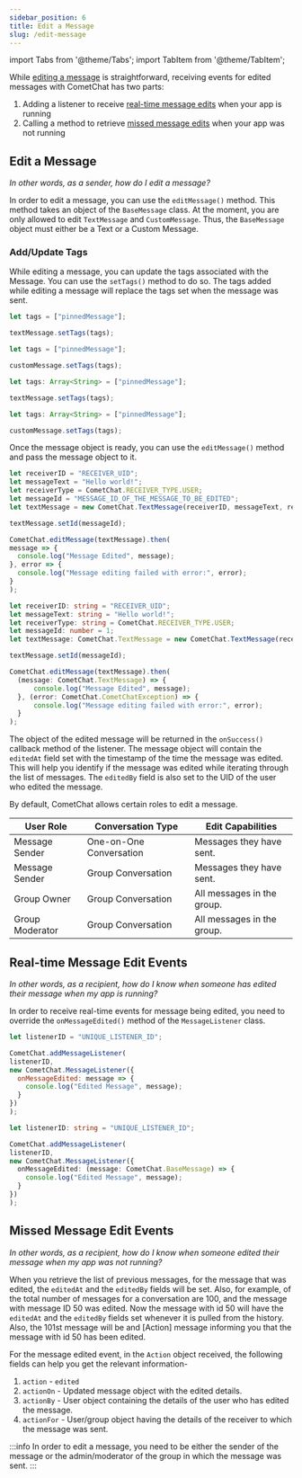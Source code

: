 ```yaml
---
sidebar_position: 6
title: Edit a Message
slug: /edit-message
---
```


import Tabs from '@theme/Tabs';
import TabItem from '@theme/TabItem';

While [editing a message](edit-message#edit-a-message) is straightforward, receiving events for edited messages with CometChat has two parts:

1. Adding a listener to receive [real-time message edits](edit-message#real-time-message-edit-events) when your app is running
2. Calling a method to retrieve [missed message edits](edit-message#missed-message-edit-events) when your app was not running

## Edit a Message

_In other words, as a sender, how do I edit a message?_

In order to edit a message, you can use the `editMessage()` method. This method takes an object of the `BaseMessage` class. At the moment, you are only allowed to edit `TextMessage` and `CustomMessage`. Thus, the `BaseMessage` object must either be a Text or a Custom Message.

### Add/Update Tags

While editing a message, you can update the tags associated with the Message. You can use the `setTags()` method to do so. The tags added while editing a message will replace the tags set when the message was sent.


<Tabs>
<TabItem value="Text Message" label="Text Message">

  ```javascript
let tags = ["pinnedMessage"];

textMessage.setTags(tags);
  ```
</TabItem>
<TabItem value="Custom Message" label="Custom Message">

  ```javascript
let tags = ["pinnedMessage"];

customMessage.setTags(tags);
  ```
</TabItem>
<TabItem value="Text Message (Typescript)" label="Text Message (Typescript)">

  ```typescript
let tags: Array<String> = ["pinnedMessage"];

textMessage.setTags(tags);
  ```
</TabItem>
<TabItem value="Custom Message (Typescript)" label="Custom Message (Typescript)">

  ```typescript
let tags: Array<String> = ["pinnedMessage"];

customMessage.setTags(tags);
  ```
</TabItem>
</Tabs>



Once the message object is ready, you can use the `editMessage()` method and pass the message object to it.

<Tabs>
<TabItem value="Edit Message" label="Edit Message">

  ```javascript
let receiverID = "RECEIVER_UID";
let messageText = "Hello world!";
let receiverType = CometChat.RECEIVER_TYPE.USER;
let messageId = "MESSAGE_ID_OF_THE_MESSAGE_TO_BE_EDITED";
let textMessage = new CometChat.TextMessage(receiverID, messageText, receiverType);

textMessage.setId(messageId);

CometChat.editMessage(textMessage).then(
  message => {
    console.log("Message Edited", message);
  }, error => {
    console.log("Message editing failed with error:", error);
  }
);
  ```
</TabItem>
<TabItem value="Typescript" label="Typescript">

  ```typescript
let receiverID: string = "RECEIVER_UID";
let messageText: string = "Hello world!";
let receiverType: string = CometChat.RECEIVER_TYPE.USER;
let messageId: number = 1;
let textMessage: CometChat.TextMessage = new CometChat.TextMessage(receiverID, messageText, receiverType);

textMessage.setId(messageId);

CometChat.editMessage(textMessage).then(
    (message: CometChat.TextMessage) => {
        console.log("Message Edited", message);
    }, (error: CometChat.CometChatException) => {
        console.log("Message editing failed with error:", error);
    }
);
  ```
</TabItem>
</Tabs>


The object of the edited message will be returned in the `onSuccess()` callback method of the listener. The message object will contain the `editedAt` field set with the timestamp of the time the message was edited. This will help you identify if the message was edited while iterating through the list of messages. The `editedBy` field is also set to the UID of the user who edited the message.

By default, CometChat allows certain roles to edit a message.

| User Role | Conversation Type | Edit Capabilities | 
| ---- | ---- | ---- | 
| Message Sender | One-on-One Conversation | Messages they have sent. | 
| Message Sender | Group Conversation | Messages they have sent. | 
| Group Owner | Group Conversation | All messages in the group. | 
| Group Moderator | Group Conversation | All messages in the group. | 


## Real-time Message Edit Events

_In other words, as a recipient, how do I know when someone has edited their message when my app is running?_

In order to receive real-time events for message being edited, you need to override the `onMessageEdited()` method of the `MessageListener`  class.

<Tabs>
<TabItem value="Message Listener" label="Message Listener">

  ```javascript
let listenerID = "UNIQUE_LISTENER_ID";

CometChat.addMessageListener(
  listenerID,
  new CometChat.MessageListener({
    onMessageEdited: message => {
      console.log("Edited Message", message);
    }
  })
);
  ```
</TabItem>
<TabItem value="Typescript" label="Typescript">

  ```typescript
let listenerID: string = "UNIQUE_LISTENER_ID";

CometChat.addMessageListener(
  listenerID,
  new CometChat.MessageListener({
    onMessageEdited: (message: CometChat.BaseMessage) => {
      console.log("Edited Message", message);
    }
  })
); 
  ```
</TabItem>
</Tabs>


## Missed Message Edit Events

_In other words, as a recipient, how do I know when someone edited their message when my app was not running?_

When you retrieve the list of previous messages, for the message that was edited, the `editedAt` and the `editedBy` fields will be set. Also, for example, of the total number of messages for a conversation are 100, and the message with message ID 50 was edited. Now the message with id 50 will have the `editedAt` and the `editedBy` fields set whenever it is pulled from the history. Also, the 101st message will be and [Action] message informing you that the message with id 50 has been edited.

For the message edited event, in the `Action` object received, the following fields can help you get the relevant information-

1. `action` - `edited`
2. `actionOn` - Updated message object with the edited details.
3. `actionBy` - User object containing the details of the user who has edited the message.
4. `actionFor` - User/group object having the details of the receiver to which the message was sent.

:::info
 In order to edit a message, you need to be either the sender of the message or the admin/moderator of the group in which the message was sent.
:::